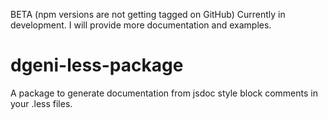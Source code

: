 BETA (npm versions are not getting tagged on GitHub)
Currently in development. I will provide more documentation and examples.

dgeni-less-package
==================

A package to generate documentation from jsdoc style block comments in your .less files.
